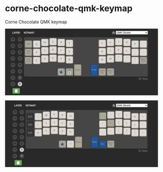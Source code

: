# corne-chocolate-qmk-keymap
Corne Chocolate QMK keymap

![Layer 0](./assets/layer0.png "Layer 0")

![Layer 1](./assets/layer1.png "Layer 1")
